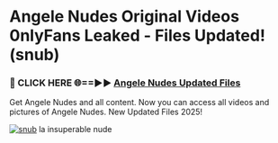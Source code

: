 # Angele Nudes Original Videos 0nlyFans Leaked - Files Updated! (snub)

<h3>🔴 CLICK HERE 🌐==►► <a href="https://tinyurl.com/4mcuefdz" rel="nofollow">Angele Nudes Updated Files</a></h3>

Get Angele Nudes and all content. Now you can access all videos and pictures of Angele Nudes. New Updated Files 2025!

[![snub](https://i.imgur.com/StAQSOY.gif)](https://tinyurl.com/4mcuefdz)
la insuperable nude